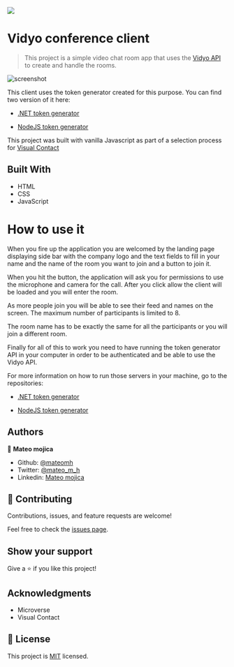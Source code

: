 ![](https://img.shields.io/badge/Microverse-blueviolet)

# Vidyo conference client

> This project is a simple video chat room app that uses the [Vidyo API](https://vidyo.io/) to create and handle the rooms.

![screenshot](https://images.idgesg.net/images/article/2020/04/video_conferencing_remote_work_online_meeting_by_rlt_images_gettyimages-1219032156_2400x1600_cw-100839430-large.jpg)

This client uses the token generator created for this purpose. You can find two version of it here:

- [.NET token generator](https://github.com/mateomh/token-generator-dotnet)

- [NodeJS token generator](https://github.com/mateomh/token-generator-nodejs)

This project was built with vanilla Javascript as part of a selection process for [Visual Contact](https://www.visualcontact.com.co/)


## Built With

- HTML
- CSS
- JavaScript

# How to use it

When you fire up the application you are welcomed by the landing page displaying side bar with the company logo and the text fields to fill in your name and the name of the room you want to join and a button to join it.

When you hit the button, the application will ask you for permissions to use the microphone and camera for the call. After you click allow the client will be loaded and you will enter the room.

As more people join you will be able to see their feed and names on the screen. The maximum number of participants is limited to 8.

The room name has to be exactly the same for all the participants or you will join a different room.

Finally for all of this to work you need to have running the token generator API in your computer in order to be authenticated and be able to use the Vidyo API.

For more information on how to run those servers in your machine, go to the repositories:

- [.NET token generator](https://github.com/mateomh/token-generator-dotnet)

- [NodeJS token generator](https://github.com/mateomh/token-generator-nodejs)


## Authors

👤 **Mateo mojica**

- Github: [@mateomh](https://github.com/mateomh)
- Twitter: [@mateo_m_h](https://twitter.com/mateo_m_h)
- Linkedin: [Mateo mojica](https://linkedin.com/mateo_mojica_hernandez)


## 🤝 Contributing

Contributions, issues, and feature requests are welcome!

Feel free to check the [issues page](issues/).

## Show your support

Give a ⭐️ if you like this project!

## Acknowledgments

- Microverse
- Visual Contact

## 📝 License

This project is [MIT](https://opensource.org/licenses/MIT) licensed.
